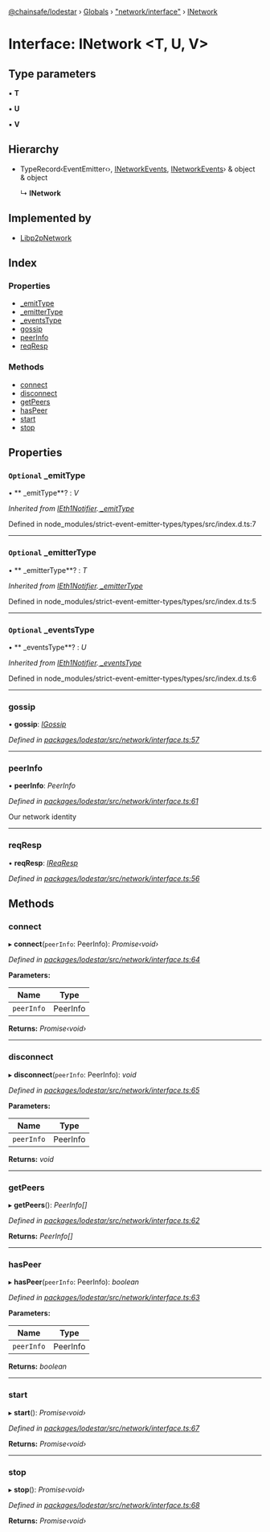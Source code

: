[@chainsafe/lodestar](../README.md) › [Globals](../globals.md) › ["network/interface"](../modules/_network_interface_.md) › [INetwork](_network_interface_.inetwork.md)

# Interface: INetwork <**T, U, V**>

## Type parameters

▪ **T**

▪ **U**

▪ **V**

## Hierarchy

* TypeRecord‹EventEmitter‹›, [INetworkEvents](_network_interface_.inetworkevents.md), [INetworkEvents](_network_interface_.inetworkevents.md)› & object & object

  ↳ **INetwork**

## Implemented by

* [Libp2pNetwork](../classes/_network_network_.libp2pnetwork.md)

## Index

### Properties

* [ _emitType](_network_interface_.inetwork.md#optional--_emittype)
* [ _emitterType](_network_interface_.inetwork.md#optional--_emittertype)
* [ _eventsType](_network_interface_.inetwork.md#optional--_eventstype)
* [gossip](_network_interface_.inetwork.md#gossip)
* [peerInfo](_network_interface_.inetwork.md#peerinfo)
* [reqResp](_network_interface_.inetwork.md#reqresp)

### Methods

* [connect](_network_interface_.inetwork.md#connect)
* [disconnect](_network_interface_.inetwork.md#disconnect)
* [getPeers](_network_interface_.inetwork.md#getpeers)
* [hasPeer](_network_interface_.inetwork.md#haspeer)
* [start](_network_interface_.inetwork.md#start)
* [stop](_network_interface_.inetwork.md#stop)

## Properties

### `Optional`  _emitType

• ** _emitType**? : *V*

*Inherited from [IEth1Notifier](_eth1_interface_.ieth1notifier.md).[ _emitType](_eth1_interface_.ieth1notifier.md#optional--_emittype)*

Defined in node_modules/strict-event-emitter-types/types/src/index.d.ts:7

___

### `Optional`  _emitterType

• ** _emitterType**? : *T*

*Inherited from [IEth1Notifier](_eth1_interface_.ieth1notifier.md).[ _emitterType](_eth1_interface_.ieth1notifier.md#optional--_emittertype)*

Defined in node_modules/strict-event-emitter-types/types/src/index.d.ts:5

___

### `Optional`  _eventsType

• ** _eventsType**? : *U*

*Inherited from [IEth1Notifier](_eth1_interface_.ieth1notifier.md).[ _eventsType](_eth1_interface_.ieth1notifier.md#optional--_eventstype)*

Defined in node_modules/strict-event-emitter-types/types/src/index.d.ts:6

___

###  gossip

• **gossip**: *[IGossip](_network_gossip_interface_.igossip.md)*

*Defined in [packages/lodestar/src/network/interface.ts:57](https://github.com/ChainSafe/lodestar/blob/2fb982b/packages/lodestar/src/network/interface.ts#L57)*

___

###  peerInfo

• **peerInfo**: *PeerInfo*

*Defined in [packages/lodestar/src/network/interface.ts:61](https://github.com/ChainSafe/lodestar/blob/2fb982b/packages/lodestar/src/network/interface.ts#L61)*

Our network identity

___

###  reqResp

• **reqResp**: *[IReqResp](_network_interface_.ireqresp.md)*

*Defined in [packages/lodestar/src/network/interface.ts:56](https://github.com/ChainSafe/lodestar/blob/2fb982b/packages/lodestar/src/network/interface.ts#L56)*

## Methods

###  connect

▸ **connect**(`peerInfo`: PeerInfo): *Promise‹void›*

*Defined in [packages/lodestar/src/network/interface.ts:64](https://github.com/ChainSafe/lodestar/blob/2fb982b/packages/lodestar/src/network/interface.ts#L64)*

**Parameters:**

Name | Type |
------ | ------ |
`peerInfo` | PeerInfo |

**Returns:** *Promise‹void›*

___

###  disconnect

▸ **disconnect**(`peerInfo`: PeerInfo): *void*

*Defined in [packages/lodestar/src/network/interface.ts:65](https://github.com/ChainSafe/lodestar/blob/2fb982b/packages/lodestar/src/network/interface.ts#L65)*

**Parameters:**

Name | Type |
------ | ------ |
`peerInfo` | PeerInfo |

**Returns:** *void*

___

###  getPeers

▸ **getPeers**(): *PeerInfo[]*

*Defined in [packages/lodestar/src/network/interface.ts:62](https://github.com/ChainSafe/lodestar/blob/2fb982b/packages/lodestar/src/network/interface.ts#L62)*

**Returns:** *PeerInfo[]*

___

###  hasPeer

▸ **hasPeer**(`peerInfo`: PeerInfo): *boolean*

*Defined in [packages/lodestar/src/network/interface.ts:63](https://github.com/ChainSafe/lodestar/blob/2fb982b/packages/lodestar/src/network/interface.ts#L63)*

**Parameters:**

Name | Type |
------ | ------ |
`peerInfo` | PeerInfo |

**Returns:** *boolean*

___

###  start

▸ **start**(): *Promise‹void›*

*Defined in [packages/lodestar/src/network/interface.ts:67](https://github.com/ChainSafe/lodestar/blob/2fb982b/packages/lodestar/src/network/interface.ts#L67)*

**Returns:** *Promise‹void›*

___

###  stop

▸ **stop**(): *Promise‹void›*

*Defined in [packages/lodestar/src/network/interface.ts:68](https://github.com/ChainSafe/lodestar/blob/2fb982b/packages/lodestar/src/network/interface.ts#L68)*

**Returns:** *Promise‹void›*
